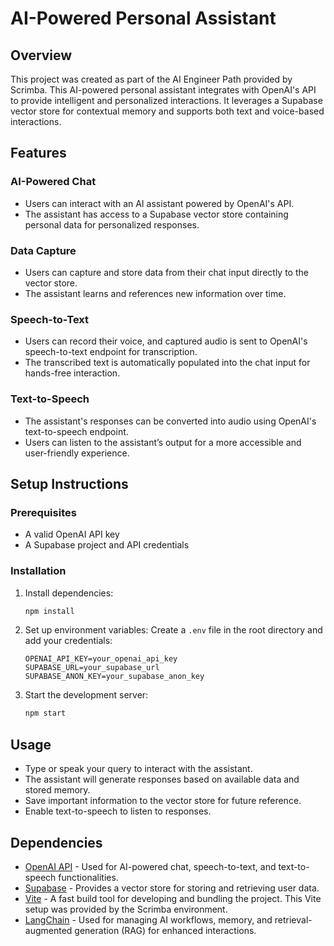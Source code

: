 # AI-Powered Personal Assistant

## Overview
This project was created as part of the AI Engineer Path provided by Scrimba.
This AI-powered personal assistant integrates with OpenAI's API to provide intelligent and personalized interactions. It leverages a Supabase vector store for contextual memory and supports both text and voice-based interactions.

## Features
### AI-Powered Chat
- Users can interact with an AI assistant powered by OpenAI's API.
- The assistant has access to a Supabase vector store containing personal data for personalized responses.

### Data Capture
- Users can capture and store data from their chat input directly to the vector store.
- The assistant learns and references new information over time.

### Speech-to-Text
- Users can record their voice, and captured audio is sent to OpenAI's speech-to-text endpoint for transcription.
- The transcribed text is automatically populated into the chat input for hands-free interaction.

### Text-to-Speech
- The assistant's responses can be converted into audio using OpenAI's text-to-speech endpoint.
- Users can listen to the assistant’s output for a more accessible and user-friendly experience.

## Setup Instructions
### Prerequisites
- A valid OpenAI API key
- A Supabase project and API credentials

### Installation
1. Install dependencies:
   ```sh
   npm install
   ```
2. Set up environment variables:
   Create a `.env` file in the root directory and add your credentials:
   ```env
   OPENAI_API_KEY=your_openai_api_key
   SUPABASE_URL=your_supabase_url
   SUPABASE_ANON_KEY=your_supabase_anon_key
   ```
3. Start the development server:
   ```sh
   npm start
   ```
## Usage
- Type or speak your query to interact with the assistant.
- The assistant will generate responses based on available data and stored memory.
- Save important information to the vector store for future reference.
- Enable text-to-speech to listen to responses.

## Dependencies
- [OpenAI API](https://openai.com/) - Used for AI-powered chat, speech-to-text, and text-to-speech functionalities.
- [Supabase](https://supabase.io/) - Provides a vector store for storing and retrieving user data.
- [Vite](https://vitejs.dev/) - A fast build tool for developing and bundling the project. This Vite setup was provided by the Scrimba environment.
- [LangChain](https://python.langchain.com/) - Used for managing AI workflows, memory, and retrieval-augmented generation (RAG) for enhanced interactions.
